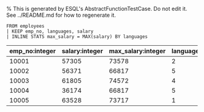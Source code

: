 % This is generated by ESQL's AbstractFunctionTestCase. Do not edit it. See ../README.md for how to regenerate it.

```esql
FROM employees
| KEEP emp_no, languages, salary
| INLINE STATS max_salary = MAX(salary) BY languages
```

| emp_no:integer | salary:integer | max_salary:integer | languages:integer |
| --- | --- | --- | --- |
| 10001 | 57305 | 73578 | 2 |
| 10002 | 56371 | 66817 | 5 |
| 10003 | 61805 | 74572 | 4 |
| 10004 | 36174 | 66817 | 5 |
| 10005 | 63528 | 73717 | 1 |
